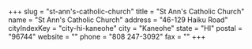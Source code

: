+++
slug = "st-ann's-catholic-church"
title = "St Ann's Catholic Church"
name = "St Ann's Catholic Church"
address = "46-129 Haiku Road"
cityIndexKey = "city-hi-kaneohe"
city = "Kaneohe"
state = "HI"
postal = "96744"
website = ""
phone = "808 247-3092"
fax = ""
+++

